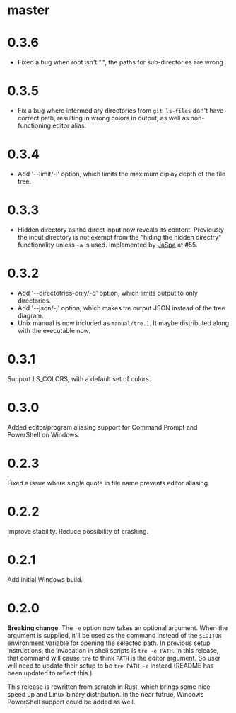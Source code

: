 # master

# 0.3.6

- Fixed a bug when root isn't ".", the paths for sub-directories are wrong.

# 0.3.5

- Fix a bug where intermediary directories from `git ls-files` don't have
  correct path, resulting in wrong colors in output, as well as non-functioning
  editor alias.

# 0.3.4

- Add '--limit/-l' option, which limits the maximum diplay depth of the file
  tree.

# 0.3.3

- Hidden directory as the direct input now reveals its content. Previously the
  input directory is not exempt from the "hiding the hidden directry"
  functionality unless `-a` is used. Implemented by [JaSpa][] at #55.

[JaSpa]: https://github.com/JaSpa

# 0.3.2

- Add '--directotries-only/-d' option, which limits output to only directories.
- Add '--json/-j' option, which makes tre output JSON instead of the tree diagram.
- Unix manual is now included as `manual/tre.1`. It maybe distributed along with
  the executable now.

# 0.3.1

Support LS_COLORS, with a default set of colors.

# 0.3.0

Added editor/program aliasing support for Command Prompt and PowerShell on
Windows.

# 0.2.3

Fixed a issue where single quote in file name prevents editor aliasing

# 0.2.2

Improve stability. Reduce possibility of crashing.

# 0.2.1

Add initial Windows build.

# 0.2.0

**Breaking change**: The `-e` option now takes an optional argument. When the
argument is supplied, it'll be used as the command instead of the `$EDITOR`
environment variable for opening the selected path. In previous setup
instructions, the invocation in shell scripts is `tre -e PATH`. In this release,
that command will cause `tre` to think `PATH` is the editor argument. So user
will need to update their setup to be `tre PATH -e` instead (README has been
updated to reflect this.)

This release is rewritten from scratch in Rust, which brings some nice speed up
and Linux binary distribution. In the near futrue, Windows PowerShell support
could be added as well.

